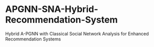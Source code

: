 # APGNN-SNA-Hybrid-Recommendation-System
Hybrid A-PGNN with Classical Social Network  Analysis for Enhanced Recommendation Systems

